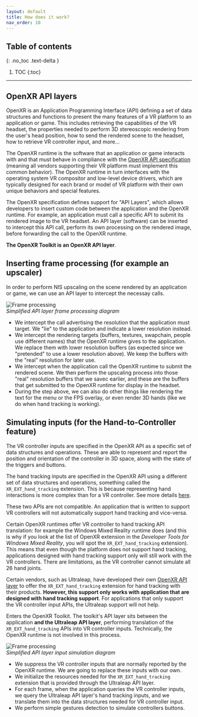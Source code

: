 ```yaml
---
layout: default
title: How does it work?
nav_order: 10
---
```


## Table of contents
{: .no_toc .text-delta }

1. TOC
{:toc}

---

## OpenXR API layers

OpenXR is an Application Programming Interface (API) defining a set of data structures and functions to present the many features of a VR platform to an application or game. This includes retrieving the capabilities of the VR headset, the properties needed to perform 3D stereoscopic rendering from the user's head position, how to send the rendered scene to the headset, how to retrieve VR controller input, and more...

The OpenXR runtime is the software that an application or game interacts with and that must behave in compliance with the [OpenXR API specification](https://www.khronos.org/registry/OpenXR/specs/1.0/html/xrspec.html) (meaning all vendors supporting their VR platform must implement this common behavior). The OpenXR runtime in turn interfaces with the operating system VR compositor and low-level device drivers, which are typically designed for each brand or model of VR platform with their own unique behaviors and special features.

The OpenXR specification defines support for "API Layers", which allows developers to insert custom code between the application and the OpenXR runtime. For example, an application must call a specific API to submit its rendered image to the VR headset. An API layer (software) can be inserted to intercept this API call, perform its own processing on the rendered image, before forwarding the call to the OpenXR runtime.

**The OpenXR Toolkit is an OpenXR API layer**.

## Inserting frame processing (for example an upscaler)

In order to perform NIS upscaling on the scene rendered by an application or game, we can use an API layer to intercept the necessay calls.

![Frame processing](site/endframe-processing.png)<br>
*Simplified API layer frame processing diagram*

- We intercept the call advertising the resolution that the application must target. We "lie" to the application and indicate a lower resolution instead.
- We intercept the rendering targets (buffers, textures, swapchain, people use different names) that the OpenXR runtime gives to the application. We replace them with lower resolution buffers (as expected since we "pretended" to use a lower resolution above). We keep the buffers with the "real" resolution for later use.
- We intercept when the application call the OpenXR runtime to submit the rendered scene. We then perform the upscaling process into those "real" resolution buffers that we savec earlier, and these are the buffers that get submitted to the OpenXR runtime for display in the headset.
- During the step above, we can also do other things like rendering the text for the menu or the FPS overlay, or even render 3D hands (like we do when hand tracking is working).

## Simulating inputs (for the Hand-to-Controller feature)

The VR controller inputs are specified in the OpenXR API as a specific set of data structures and operations. These are able to represent and report the position and orientation of the controller in 3D space, along with the state of the triggers and buttons.

The hand tracking inputs are specified in the OpenXR API using a different set of data structures and operations, something called the `XR_EXT_hand_tracking` extension. This is because representing hand interactions is more complex than for a VR controller. See more details [here](hand-tracking#prerequisites).

These two APIs are not compatible. An application that is written to support VR controllers will not automatically support hand tracking and vice-versa.

Certain OpenXR runtimes offer VR controller to hand tracking API translation: for example the Windows Mixed Reality runtime does (and this is why if you look at the list of OpenXR extension in the _Developer Tools for Windows Mixed Reality_, you will spot the `XR_EXT_hand_tracking` extension). This means that even though the platform does not support hand tracking, applications designed with hand tracking support only will still work with the VR controllers. There are limitations, as the VR controller cannot simulate all 26 hand joints.

Certain vendors, such as Ultraleap, have developed their own [OpenXR API layer](https://developer.leapmotion.com/tracking-software-download) to offer the `XR_EXT_hand_tracking` extension for hand tracking with their products. **However, this support only works with application that are designed with hand tracking support**. For applications that only support the VR controller input APIs, the Ultraleap support will not help.

Enters the OpenXR Toolkit. The toolkit's API layer sits between the application **and the Ultraleap API layer**, performing translation of the `XR_EXT_hand_tracking` APIs into VR controller inputs. Technically, the OpenXR runtime is not involved in this process.

![Frame processing](site/hand-to-controller.png)<br>
*Simplified API layer input simulation diagram*

- We suppress the VR controller inputs that are normally reported by the OpenXR runtime. We are going to replace these inputs with our own.
- We initialize the resources needed for the `XR_EXT_hand_tracking` extension that is provided through the Ultraleap API layer.
- For each frame, when the application queries the VR controller inputs, we query the Ultraleap API layer's hand tracking inputs, and we translate them into the data structures needed for VR controller input.
- We perform simple gestures detection to simulate controllers buttons.
